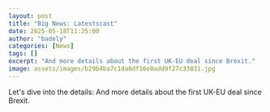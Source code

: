 ```yaml
---
layout: post
title: "Big News: Latestscast"
date: 2025-05-18T11:25:00
author: "badely"
categories: [News]
tags: []
excerpt: "And more details about the first UK-EU deal since Brexit."
image: assets/images/b29b4ba7c1da8df16e0add9f27c33831.jpg
---
```


Let's dive into the details: And more details about the first UK-EU deal since Brexit.

